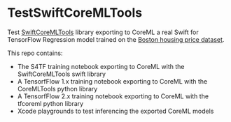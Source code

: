 # TestSwiftCoreMLTools
Test [SwiftCoreMLTools](https://github.com/JacopoMangiavacchi/SwiftCoreMLTools) library exporting to CoreML a real Swift for TensorFlow Regression model trained on the [Boston housing price dataset](https://archive.ics.uci.edu/ml/machine-learning-databases/housing/).

This repo contains:

- The S4TF training notebook exporting to CoreML with the SwiftCoreMLTools swift library
- A TensorfFlow 1.x training notebook exporting to CoreML with the CoreMLTools python library
- A TensorfFlow 2.x training notebook exporting to CoreML with the tfcoreml python library
- Xcode playgrounds to test inferencing the exported CoreML models

